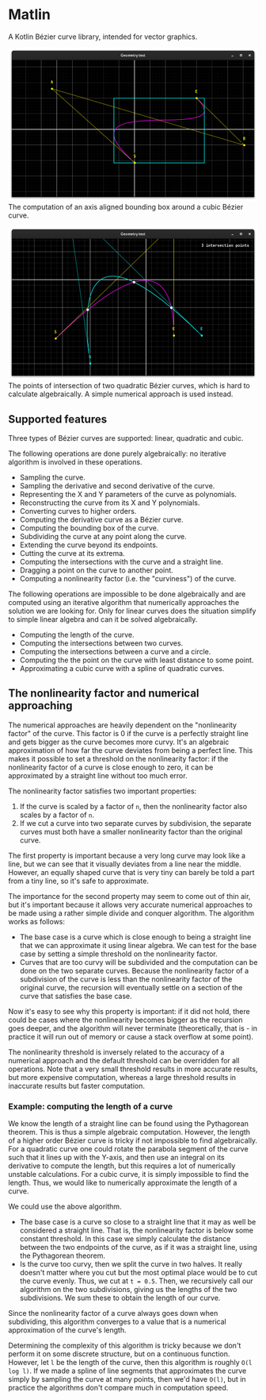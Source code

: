# Matlin
A Kotlin Bézier curve library, intended for vector graphics.

![](bounding_box.png)
The computation of an axis aligned bounding box around a cubic Bézier curve.


![](quad_intersection.png)
The points of intersection of two quadratic Bézier curves, which is hard to calculate algebraically. A simple numerical approach is used instead.

## Supported features
Three types of Bézier curves are supported: linear, quadratic and cubic.

The following operations are done purely algebraically: no iterative algorithm is involved in these operations.
- Sampling the curve.
- Sampling the derivative and second derivative of the curve.
- Representing the X and Y parameters of the curve as polynomials.
- Reconstructing the curve from its X and Y polynomials.
- Converting curves to higher orders.
- Computing the derivative curve as a Bézier curve.
- Computing the bounding box of the curve.
- Subdividing the curve at any point along the curve.
- Extending the curve beyond its endpoints.
- Cutting the curve at its extrema.
- Computing the intersections with the curve and a straight line.
- Dragging a point on the curve to another point.
- Computing a nonlinearity factor (i.e. the "curviness") of the curve.

The following operations are impossible to be done algebraically and are computed using an iterative algorithm that numerically approaches the solution we are looking for. Only for linear curves does the situation simplify to simple linear algebra and can it be solved algebraically.
- Computing the length of the curve.
- Computing the intersections between two curves.
- Computing the intersections between a curve and a circle.
- Computing the the point on the curve with least distance to some point.
- Approximating a cubic curve with a spline of quadratic curves.



## The nonlinearity factor and numerical approaching
The numerical approaches are heavily dependent on the "nonlinearity factor" of the curve. This factor is 0 if the curve is a perfectly straight line and gets bigger as the curve becomes more curvy. It's an algebraic approximation of how far the curve deviates from being a perfect line. This makes it possible to set a threshold on the nonlinearity factor: if the nonlinearity factor of a curve is close enough to zero, it can be approximated by a straight line without too much error.

The nonlinearity factor satisfies two important properties:
1. If the curve is scaled by a factor of `n`, then the nonlinearity factor also scales by a factor of `n`.
2. If we cut a curve into two separate curves by subdivision, the separate curves must both have a smaller nonlinearity factor than the original curve.

The first property is important because a very long curve may look like a line, but we can see that it visually deviates from a line near the middle. However, an equally shaped curve that is very tiny can barely be told a part from a tiny line, so it's safe to approximate.

The importance for the second property may seem to come out of thin air, but it's important because it allows very accurate numerical approaches to be made using a rather simple divide and conquer algorithm. The algorithm works as follows:
- The base case is a curve which is close enough to being a straight line that we can approximate it using linear algebra. We can test for the base case by setting a simple threshold on the nonlinearity factor.
- Curves that are too curvy will be subdivided and the computation can be done on the two separate curves. Because the nonlinearity factor of a subdivision of the curve is less than the nonlinearity factor of the original curve, the recursion will eventually settle on a section of the curve that satisfies the base case.

Now it's easy to see why this property is important: if it did not hold, there could be cases where the nonlinearity becomes bigger as the recursion goes deeper, and the algorithm will never terminate (theoretically, that is - in practice it will run out of memory or cause a stack overflow at some point).

The nonlinearity threshold is inversely related to the accuracy of a numerical approach and the default threshold can be overridden for all operations. Note that a very small threshold results in more accurate results, but more expensive computation, whereas a large threshold results in inaccurate results but faster computation.

### Example: computing the length of a curve
We know the length of a straight line can be found using the Pythagorean theorem. This is thus a simple algebraic computation. However, the length of a higher order Bézier curve is tricky if not impossible to find algebraically. For a quadratic curve one could rotate the parabola segment of the curve such that it lines up with the Y-axis, and then use an integral on its derivative to compute the length, but this requires a lot of numerically unstable calculations. For a cubic curve, it is simply impossible to find the length. Thus, we would like to numerically approximate the length of a curve.

We could use the above algorithm.
- The base case is a curve so close to a straight line that it may as well be considered a straight line. That is, the nonlinearity factor is below some constant threshold. In this case we simply calculate the distance between the two endpoints of the curve, as if it was a straight line, using the Pythagorean theorem.
- Is the curve too curvy, then we split the curve in two halves. It really doesn't matter where you cut but the most optimal place would be to cut the curve evenly. Thus, we cut at `t = 0.5`. Then, we recursively call our algorithm on the two subdivisions, giving us the lengths of the two subdivisions. We sum these to obtain the length of our curve.

Since the nonlinearity factor of a curve always goes down when subdividing, this algorithm converges to a value that is a numerical approximation of the curve's length.

Determining the complexity of this algorithm is tricky because we don't perform it on some discrete structure, but on a continuous function. However, let `l` be the length of the curve, then this algorithm is roughly `O(l log l)`. If we made a spline of line segments that approximates the curve simply by sampling the curve at many points, then we'd have `O(l)`, but in practice the algorithms don't compare much in computation speed.
